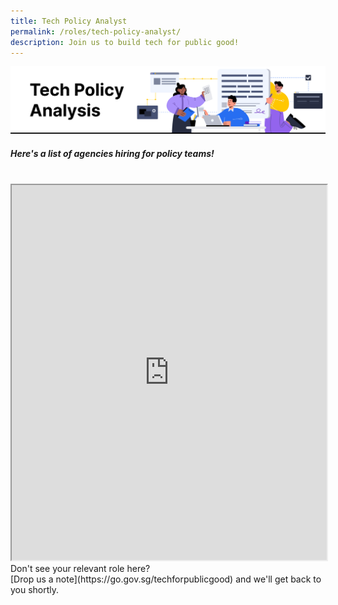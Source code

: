 ```yaml
---
title: Tech Policy Analyst
permalink: /roles/tech-policy-analyst/
description: Join us to build tech for public good!
---
```

![The Singapore Government is hiring. These are the agencies with Tech Policy job roles.](/images/Tech%20policy%20analyst.png)
##### Here's a list of agencies hiring for policy teams!
<br>
<iframe src="https://docs.google.com/spreadsheets/d/e/2PACX-1vRKeIHN2edATjW8zRU5HgoQ6UxtXEYtoeYa1PE2epVh4OlWr0fKP419IZieULRuMXWtNi5lseklG5br/pubhtml?gid=420130671&amp;single=true&amp;widget=true&amp;headers=false" width="100%" height="600"></iframe>
<br> Don't see your relevant role here? <br> [Drop us a note](https://go.gov.sg/techforpublicgood) and we'll get back to you shortly.